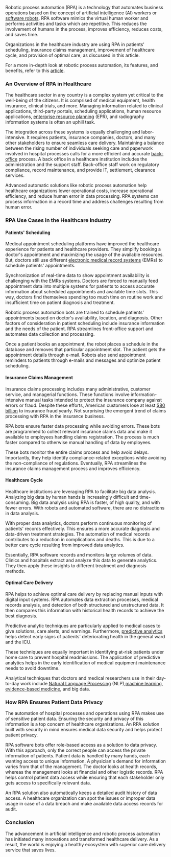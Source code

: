 Robotic process automation (RPA) is a technology that automates business operations based on the concept of artificial intelligence (AI) workers or [software robots](https://www.helpsystems.com/blog/best-software-robots-for-business). RPA software mimics the virtual human worker and performs activities and tasks which are repetitive. This reduces the involvement of humans in the process, improves efficiency, reduces costs, and saves time.

Organizations in the healthcare industry are using RPA in patients&#39; scheduling, insurance claims management, improvement of healthcare cycle, and provision of optimal care, as discussed in this article.

For a more in-depth look at robotic process automation, its features, and benefits, refer to this [article](https://www.section.io/engineering-education/what-is-robotic-process-automation/).

### An Overview of RPA in Healthcare

The healthcare sector in any country is a complex system yet critical to the well-being of the citizens. It is comprised of medical equipment, health insurance, clinical trials, and more. Managing information related to clinical applications, third-party portals, scheduling applications, human resource applications, [enterprise resource planning](https://www.cio.com/article/2439502/what-is-erp-key-features-of-top-enterprise-resource-planning-systems/) (EPR), and radiography information systems is often an uphill task.

The integration across these systems is equally challenging and labor-intensive. It requires patients, insurance companies, doctors, and many other stakeholders to ensure seamless care delivery. Maintaining a balance between the rising number of individuals seeking care and paperwork involved in hospital processes calls for a more efficient and accurate [back-office](https://www.investopedia.com/terms/b/backoffice.asp) process. A back office in a healthcare institution includes the administration and the support staff. Back-office staff work on regulatory compliance, record maintenance, and provide IT, settlement, clearance services. 

Advanced automatic solutions like robotic process automation help healthcare organizations lower operational costs, increase operational efficiency, and reduce human error in data processing. RPA systems can process information in a record time and address challenges resulting from human error.

### RPA Use Cases in the Healthcare Industry

#### Patients&#39; Scheduling

Medical appointment scheduling platforms have improved the healthcare experience for patients and healthcare providers. They simplify booking a doctor&#39;s appointment and maximizing the usage of the available resources. But, doctors still use different [electronic medical record systems](https://digital.ahrq.gov/key-topics/electronic-medical-record-systems) (EMRs) to schedule patients&#39; appointments.

Synchronization of real-time data to show appointment availability is challenging with the EMRs systems. Doctors are forced to manually feed appointment data into multiple systems for patients to access accurate information about scheduled appointments and available time slots. This way, doctors find themselves spending too much time on routine work and insufficient time on patient diagnosis and treatment.

Robotic process automation bots are trained to schedule patients&#39; appointments based on doctor&#39;s availability, location, and diagnosis. Other factors of consideration in patient scheduling include insurance information and the needs of the patient. RPA streamlines front-office support and automates data collection and processing.

Once a patient books an appointment, the robot places a schedule in the database and removes that particular appointment slot. The patient gets the appointment details through e-mail. Robots also send appointment reminders to patients through e-mails and messages and optimize patient scheduling.

#### Insurance Claims Management

Insurance claims processing includes many administrative, customer service, and managerial functions. These functions involve information-intensive manual tasks intended to protect the insurance company against errors or fraud. Despite these efforts, American customers lose at least [$80 billion](https://insurancefraud.org/fraud-stats/) to insurance fraud yearly. Not surprising the emergent trend of claims processing with RPA in the insurance business.

RPA bots ensure faster data processing while avoiding errors. These bots are programmed to collect relevant insurance claims data and make it available to employees handling claims registration. The process is much faster compared to otherwise manual handling of data by employees.

These bots monitor the entire claims process and help avoid delays. Importantly, they help identify compliance-related exceptions while avoiding the non-compliance of regulations. Eventually, RPA streamlines the insurance claims management process and improves efficiency.

#### Healthcare Cycle

Healthcare institutions are leveraging RPA to facilitate big data analysis. Analyzing big data by human hands is increasingly difficult and time-consuming. Big data analysis using RPA is faster, of high quality, and with fewer errors. With robots and automated software, there are no distractions in data analysis.

With proper data analytics, doctors perform continuous monitoring of patients&#39; records effectively. This ensures a more accurate diagnosis and data-driven treatment strategies. The automation of medical records contributes to a reduction in complications and deaths. This is due to a better care cycle resulting from improved data analytics.

Essentially, RPA software records and monitors large volumes of data. Clinics and hospitals extract and analyze this data to generate analytics. They then apply these insights to different treatment and diagnosis methods.

#### Optimal Care Delivery

RPA helps to achieve optimal care delivery by replacing manual inputs with digital input systems. RPA automates data extraction processes, medical records analysis, and detection of both structured and unstructured data. It then compares this information with historical health records to achieve the best diagnosis.

Predictive analytic techniques are particularly applied to medical cases to give solutions, care alerts, and warnings. Furthermore, [predictive analytics](https://www.philips.com/a-w/about/news/archive/features/20200604-predictive-analytics-in-healthcare-three-real-world-examples.) helps detect early signs of patients&#39; deteriorating health in the general ward and the ICU.

These techniques are equally important in identifying at-risk patients under home care to prevent hospital readmissions. The application of predictive analytics helps in the early identification of medical equipment maintenance needs to avoid downtime.

Analytical techniques that doctors and medical researchers use in their day-to-day work include [Natural Language Processing](https://www.section.io/engineering-education/five-real-life-use-cases-of-natural-language-processing-nlp/) (NLP),[machine learning](https://link.springer.com/chapter/10.1007/978-3-030-29407-6_9), [evidence-based medicine](https://www.hopkinsmedicine.org/gim/research/method/ebm.html), and big data.

### How RPA Ensures Patient Data Privacy

The automation of hospital processes and operations using RPA makes use of sensitive patient data. Ensuring the security and privacy of this information is a top concern of healthcare organizations. An RPA solution built with security in mind ensures medical data security and helps protect patient privacy.

RPA software bots offer role-based access as a solution to data privacy. With this approach, only the correct people can access the private information of patients. Patient data is handled by many hands, each wanting access to unique information. A physician's demand for information varies from that of the management. The doctor looks at health records, whereas the management looks at financial and other logistic records. RPA helps control patient data access while ensuring that each stakeholder only gets access to specifically relevant data. 

An RPA solution also automatically keeps a detailed audit history of data access. A healthcare organization can spot the issues or improper data usage in case of a data breach and make available data access records for audit.

### Conclusion

The advancement in artificial intelligence and robotic process automation has initiated many innovations and transformed healthcare delivery. As a result, the world is enjoying a healthy ecosystem with superior care delivery service that saves lives.
